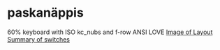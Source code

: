 # paskanäppis
60% keyboard with ISO kc_nubs and f-row
ANSI LOVE
[Image of Layout](https://github.com/Nulleeet/paskan-ppis/blob/main/KLE/nullenpaskan%C3%A4ppis.png)
[Summary of switches](https://github.com/Nulleeet/paskan-ppis/blob/main/KLE/switches_summaru.JPG)
